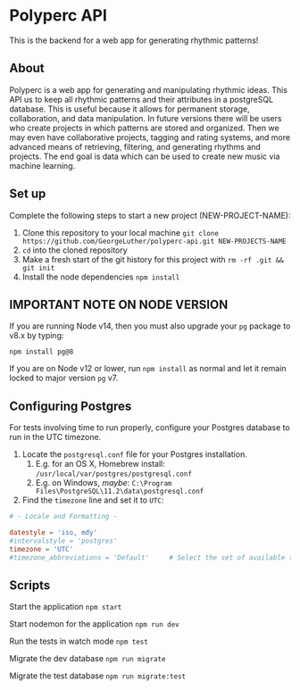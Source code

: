 # Polyperc API

This is the backend for a web app for generating rhythmic patterns!
## About

Polyperc is a web app for generating and manipulating rhythmic ideas. This API us to keep all rhythmic patterns and their attributes in a postgreSQL database. This is useful because it allows for permanent storage, collaboration, and data manipulation. In future versions there will be users who create projects in which patterns are stored and organized. Then we may even have collaborative projects, tagging and rating systems, and more advanced means of retrieving, filtering, and generating rhythms and projects. The end goal is data which can be used to create new music via machine learning.

## Set up

Complete the following steps to start a new project (NEW-PROJECT-NAME):

1. Clone this repository to your local machine `git clone https://github.com/GeorgeLuther/polyperc-api.git NEW-PROJECTS-NAME`
2. `cd` into the cloned repository
3. Make a fresh start of the git history for this project with `rm -rf .git && git init`
4. Install the node dependencies `npm install`

## IMPORTANT NOTE ON NODE VERSION

If you are running Node v14, then you must also upgrade your `pg` package to v8.x by typing:

`npm install pg@8`

If you are on Node v12 or lower, run `npm install` as normal and let it remain locked to major version `pg` v7.

## Configuring Postgres

For tests involving time to run properly, configure your Postgres database to run in the UTC timezone.

1. Locate the `postgresql.conf` file for your Postgres installation.
   1. E.g. for an OS X, Homebrew install: `/usr/local/var/postgres/postgresql.conf`
   2. E.g. on Windows, _maybe_: `C:\Program Files\PostgreSQL\11.2\data\postgresql.conf`
2. Find the `timezone` line and set it to `UTC`:

```conf
# - Locale and Formatting -

datestyle = 'iso, mdy'
#intervalstyle = 'postgres'
timezone = 'UTC'
#timezone_abbreviations = 'Default'     # Select the set of available time zone
```

## Scripts

Start the application `npm start`

Start nodemon for the application `npm run dev`

Run the tests in watch mode `npm test`

Migrate the dev database `npm run migrate`

Migrate the test database `npm run migrate:test`
